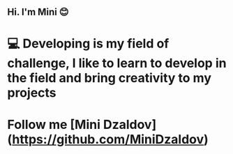 ## Hi. I'm Mini 😊

#  💻 Developing is my field of challenge, I like to learn to develop in the field and bring creativity to my projects

# Follow me [Mini Dzaldov] (https://github.com/MiniDzaldov)

